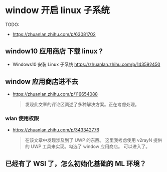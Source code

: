 # window 开启 linux 子系统

TODO:

- https://zhuanlan.zhihu.com/p/63081702

## window10 应用商店 下载 linux ?

- Windows10 安装 Linux 子系统 https://zhuanlan.zhihu.com/p/143592450

## window 应用商店进不去

- https://zhuanlan.zhihu.com/p/116654088
  > 发现此文章的评论区阐述了多种解决方案。正在考虑处理。

### wlan 使用权限

- https://zhuanlan.zhihu.com/p/343342776
  > 在该文章中发现涉及到了 UWP 的东西。
  > 这里我考虑使用 v2rayN 提供的 UWP 工具来实现。勾选了 window 应用商店。
  > 可以进入了。

## 已经有了 WSl 了，怎么初始化基础的 ML 环境？
